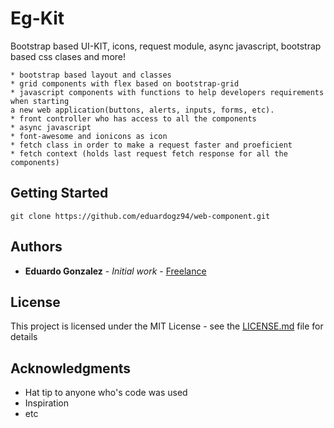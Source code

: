 # Eg-Kit
Bootstrap based UI-KIT, icons, request module, async javascript, bootstrap based css clases and more!
```
* bootstrap based layout and classes
* grid components with flex based on bootstrap-grid
* javascript components with functions to help developers requirements when starting
a new web application(buttons, alerts, inputs, forms, etc).
* front controller who has access to all the components
* async javascript
* font-awesome and ionicons as icon
* fetch class in order to make a request faster and proeficient
* fetch context (holds last request fetch response for all the components)
```

## Getting Started

```
git clone https://github.com/eduardogz94/web-component.git
```

## Authors

* **Eduardo Gonzalez** - *Initial work* - [Freelance](https://github.com/eduardogz94)

## License

This project is licensed under the MIT License - see the [LICENSE.md](LICENSE.md) file for details
## Acknowledgments

* Hat tip to anyone who's code was used
* Inspiration
* etc